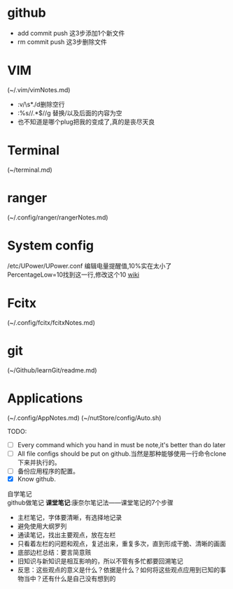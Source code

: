 # github
- add commit push 这3步添加1个新文件
- rm commit push 这3步删除文件
# VIM

(~/.vim/vimNotes.md)
- :v/\s*./d删除空行
- :%s/\/.*$//g 替换/以及后面的内容为空
- 也不知道是哪个plug把我的<C-i>变成了<tab>,真的是丧尽天良
# Terminal
(~/terminal.md)
# ranger
(~/.config/ranger/rangerNotes.md)
# System config
/etc/UPower/UPower.conf 编辑电量提醒值,10%实在太小了
PercentageLow=10找到这一行,修改这个10
[wiki](https://wiki.archlinux.org/index.php/GNOME_%28%E7%AE%80%E4%BD%93%E4%B8%AD%E6%96%87%29#.E5.BD.93.E6.9C.80.E5.A4.A7.E5.8C.96.E6.97.B6.E9.9A.90.E8.97.8F.E6.A0.87.E9.A2.98.E6.A0.8F)
# Fcitx
(~/.config/fcitx/fcitxNotes.md)
# git
(~/Github/learnGit/readme.md)
# Applications
(~/.config/AppNotes.md)
(~/nutStore/config/Auto.sh)

TODO:
- [ ] Every command which you hand in must be note,it's better than do later
- [ ] All file configs should be put on github.当然是那种能够使用一行命令clone下来并执行的。
- [ ] 备份应用程序的配置。
- [x] Know github. 

自学笔记  
github做笔记
**课堂笔记**:康奈尔笔记法——课堂笔记的7个步骤
- 主栏笔记，字体要清晰，有选择地记录
- 避免使用大纲罗列
- 通读笔记，找出主要观点，放在左栏
- 只看着左栏的问题和观点，复述出来，重复多次，直到形成干脆、清晰的画面
- 底部边栏总结：要言简意赅
- 旧知识与新知识是相互影响的，所以不管有多忙都要回溯笔记
- 反思：这些观点的意义是什么？依据是什么？如何将这些观点应用到已知的事物当中？还有什么是自己没有想到的
